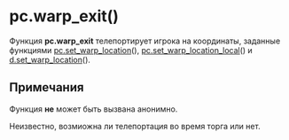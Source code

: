 # pc.warp_exit()
Функция **pc.warp_exit** телепортирует игрока на координаты, заданные функциями [pc.set_warp_location](../pc/pc.set_warp_location.md)(), [pc.set_warp_location_local](../pc/pc.set_warp_location_local.md)() и [d.set_warp_location](../d/d.set_warp_location.md)().

## Примечания
Функция **не** может быть вызвана анонимно.

Неизвестно, возмиожна ли телепортация во время торга или нет.